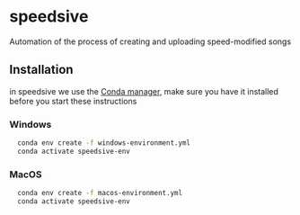 
# speedsive

Automation of the process of creating and uploading speed-modified songs



## Installation

in speedsive we use the [Conda manager](https://docs.conda.io/en/latest/), make sure you have it installed before you start these instructions

### Windows

```bash
  conda env create -f windows-environment.yml 
  conda activate speedsive-env
```

### MacOS

```bash
  conda env create -f macos-environment.yml 
  conda activate speedsive-env
```
    